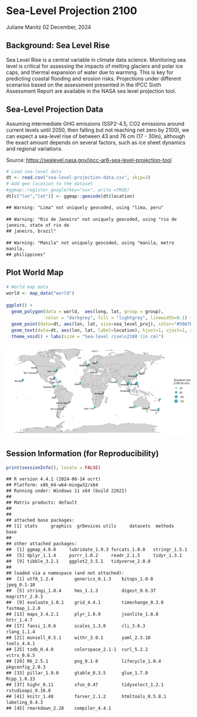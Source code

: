 Sea-Level Projection 2100
================
Juliane Manitz
02 December, 2024

<!-- ## Libraries and settings -->

## Background: Sea Level Rise

Sea Level Rise is a central variable in climate data science. Monitoring
sea level is critical for assessing the impacts of melting glaciers and
polar ice caps, and thermal expansion of water due to warming. This is
key for predicting coastal flooding and erosion risks. Projections under
different scenarios based on the assessment presented in the IPCC Sixth
Assessment Report are available in the NASA sea level projection tool.

## Sea-Level Projection Data

Assuming intermediate GHG emissions (SSP2-4.5, CO2 emissions around
current levels until 2050, then falling but not reaching net zero by
2100), we can expect a sea-level rise of between 43 and 76 cm (17 -
30in), although the exact amount depends on several factors, such as ice
sheet dynamics and regional variations.

Source: <https://sealevel.nasa.gov/ipcc-ar6-sea-level-projection-tool>

``` r
# Load sea-level data
dt <- read.csv("sea-level-projection-data.csv", skip=3)
# Add geo location to the dataset
#ggmap::register_google(key="xxx", write =TRUE)
dt[c("lon","lat")] <- ggmap::geocode(dt$location)
```

    ## Warning: "Lima" not uniquely geocoded, using "lima, peru"

    ## Warning: "Rio de Janeiro" not uniquely geocoded, using "rio de janeiro, state of rio de
    ## janeiro, brazil"

    ## Warning: "Manila" not uniquely geocoded, using "manila, metro manila,
    ## philippines"

## Plot World Map

``` r
# World map data
world <- map_data("world")

ggplot() + 
  geom_polygon(data = world,  aes(long, lat, group = group),
               color = "darkgrey", fill = "lightgrey", linewidth=0.1) + 
  geom_point(data=dt, aes(lon, lat, size=sea_level_proj), color="#50A7BA") +
  geom_text(data=dt, aes(lon, lat, label=location), hjust=1, vjust=1, size=3) +
  theme_void() + labs(size = "Sea-level rise\n2100 (in cm)")
```

![](sea-level-map_files/figure-gfm/unnamed-chunk-2-1.png)<!-- -->

## Session Information (for Reproducibility)

``` r
print(sessionInfo(), locale = FALSE)
```

    ## R version 4.4.1 (2024-06-14 ucrt)
    ## Platform: x86_64-w64-mingw32/x64
    ## Running under: Windows 11 x64 (build 22621)
    ## 
    ## Matrix products: default
    ## 
    ## 
    ## attached base packages:
    ## [1] stats     graphics  grDevices utils     datasets  methods   base     
    ## 
    ## other attached packages:
    ##  [1] ggmap_4.0.0     lubridate_1.9.3 forcats_1.0.0   stringr_1.5.1  
    ##  [5] dplyr_1.1.4     purrr_1.0.2     readr_2.1.5     tidyr_1.3.1    
    ##  [9] tibble_3.2.1    ggplot2_3.5.1   tidyverse_2.0.0
    ## 
    ## loaded via a namespace (and not attached):
    ##  [1] utf8_1.2.4        generics_0.1.3    bitops_1.0-8      jpeg_0.1-10      
    ##  [5] stringi_1.8.4     hms_1.1.3         digest_0.6.37     magrittr_2.0.3   
    ##  [9] evaluate_1.0.1    grid_4.4.1        timechange_0.3.0  fastmap_1.2.0    
    ## [13] maps_3.4.2.1      plyr_1.8.9        jsonlite_1.8.8    httr_1.4.7       
    ## [17] fansi_1.0.6       scales_1.3.0      cli_3.6.3         rlang_1.1.4      
    ## [21] munsell_0.5.1     withr_3.0.1       yaml_2.3.10       tools_4.4.1      
    ## [25] tzdb_0.4.0        colorspace_2.1-1  curl_5.2.2        vctrs_0.6.5      
    ## [29] R6_2.5.1          png_0.1-8         lifecycle_1.0.4   pkgconfig_2.0.3  
    ## [33] pillar_1.9.0      gtable_0.3.5      glue_1.7.0        Rcpp_1.0.13      
    ## [37] highr_0.11        xfun_0.47         tidyselect_1.2.1  rstudioapi_0.16.0
    ## [41] knitr_1.48        farver_2.1.2      htmltools_0.5.8.1 labeling_0.4.3   
    ## [45] rmarkdown_2.28    compiler_4.4.1
